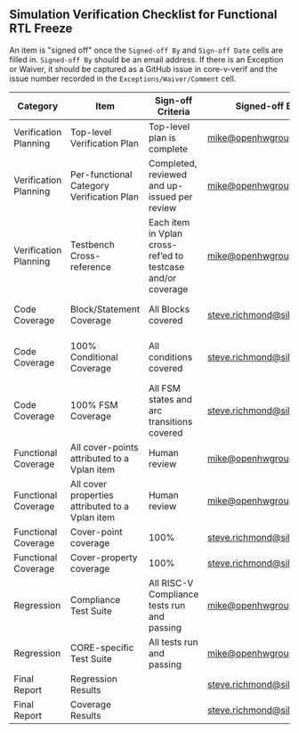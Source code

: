 ## Simulation Verification Checklist for Functional RTL Freeze
An item is "signed off" once the `Signed-off By` and `Sign-off Date` cells are filled in. `Signed-off By` should be an email address.  If there is an Exception or Waiver, it should be captured as a GitHub issue in core-v-verif and the issue number recorded in the `Exceptions/Waiver/Comment` cell.


| Category              | Item                                            | Sign-off Criteria                                           | Signed-off By                                  | Signed-off Date  | Exceptions/Waiver                                            |
| --------------------- | ----------------------------------------------- | ----------------------------------------------------------- | ---------------------------------------------- | ---------- | ------------------------------------------------------------ |
| Verification Planning | Top-level Verification Plan                     | Top-level plan is complete                                  | mike@openhwgroup.org                           | 2020-10-01 |                                                              |
| Verification Planning | Per-functional Category Verification Plan       | Completed, reviewed and up-issued per review                | mike@openhwgroup.org                           | 2020-11-20 |                                                              |
| Verification Planning | Testbench Cross-reference                       | Each item in Vplan cross-ref’ed to testcase and/or coverage | mike@openhwgroup.org                           | 2020-12-09 |                                                              |
| Code Coverage         | Block/Statement Coverage                        | All Blocks covered                                          | steve.richmond@silabs.com                      | 2020-12-07 | Waivers for fixed parameters.<br>https://github.com/openhwgroup/core-v-verif/issues/423 |
| Code Coverage         | 100% Conditional Coverage                       | All conditions covered                                      | steve.richmond@silabs.com                      | 2020-12-07 | Waivers for fixed parameters and manual analysis.<br>https://github.com/openhwgroup/core-v-verif/issues/424 |
| Code Coverage         | 100% FSM Coverage                               | All FSM states and arc transitions covered                  | steve.richmond@silabs.com                      | 2020-12-07 | Waivers for fixed parameters and manual analysis.<br>   https://github.com/openhwgroup/core-v-verif/issues/425 |
| Functional Coverage   | All cover-points attributed to a Vplan item     | Human review                                                | mike@openhwgroup.org                           | 2020-12-09 |                                                              |
| Functional Coverage   | All cover properties attributed to a Vplan item | Human review                                                | mike@openhwgroup.org                           | 2020-12-09 |                                                              |
| Functional Coverage   | Cover-point coverage                            | 100%                                                        | steve.richmond@silabs.com                      | 2020-12-07 | https://github.com/openhwgroup/core-v-verif/issues/403       |
| Functional Coverage   | Cover-property coverage                         | 100%                                                        | steve.richmond@silabs.com                      | 2020-12-07 | No waivers                                                   |
| Regression            | Compliance Test Suite                           | All RISC-V Compliance tests run and passing                 | mike@openhwgroup.org                           | 2020-12-01 | https://github.com/openhwgroup/core-v-verif/issues/412       |
| Regression            | CORE-specific Test Suite                        | All tests run and passing                                   | mike@openhwgroup.org                           | 2020-12-09 | Waivers for known failing tests.<br>   https://github.com/openhwgroup/core-v-verif/issues/432 |
| Final Report          | Regression Results                              |                                                             | steve.richmond@silabs.com                      | 2020-12-15 | https://openhwgroup.github.io/core-v-verif/Waivers/cv32e40p_tests/index.html|
| Final Report          | Coverage Results                                |                                                             | steve.richmond@silabs.com                      | 2020-12-15 | https://openhwgroup.github.io/core-v-verif/2020-12-15/index.html|
